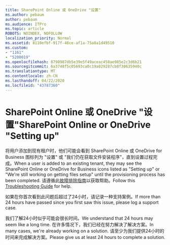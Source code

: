```yaml
---
title: SharePoint Online 或 OneDrive "设置"
ms.author: pebaum
author: pebaum
ms.audience: ITPro
ms.topic: article
ROBOTS: NOINDEX, NOFOLLOW
localization_priority: Normal
ms.assetid: 8110efbf-917f-46ce-af1a-75a8a1d49510
ms.custom:
- "1161"
- "5200019"
ms.openlocfilehash: 8798987db5e39e5f49aceac458ae985e2c3d6b21
ms.sourcegitcommit: 6a3748f5c05693ca0c19a829287cb8f30635940c
ms.translationtype: MT
ms.contentlocale: zh-CN
ms.lasthandoff: 04/22/2020
ms.locfileid: "43787360"
---
```

# <a name="sharepoint-online-or-onedrive-setting-up"></a><span data-ttu-id="07706-102">SharePoint Online 或 OneDrive "设置"</span><span class="sxs-lookup"><span data-stu-id="07706-102">SharePoint Online or OneDrive "Setting up"</span></span>

<span data-ttu-id="07706-103">将用户添加到现有租户时，他们可能会看到 SharePoint Online 或 OneDrive for Business 图标列为 "设置" 或 "我们仍在获取文件安装程序"，直到设置过程完成。</span><span class="sxs-lookup"><span data-stu-id="07706-103">When a user is added to an existing tenant, they may see the SharePoint Online or OneDrive for Business icons listed as "Setting up" or "We're still working on getting files setup" until the provisioning process has been completed.</span></span> <span data-ttu-id="07706-104">请遵循此[故障排除指南](https://docs.microsoft.com/sharepoint/support/sites/troubleshooting-guide-for-sites-stopped-at-provisioning)以获取帮助。</span><span class="sxs-lookup"><span data-stu-id="07706-104">Follow this [Troubleshooting Guide](https://docs.microsoft.com/sharepoint/support/sites/troubleshooting-guide-for-sites-stopped-at-provisioning) for help.</span></span>

<span data-ttu-id="07706-105">如果在你首次看到此问题后超过了24小时，请记录一种支持案例。</span><span class="sxs-lookup"><span data-stu-id="07706-105">If more than 24 hours have passed since you first saw this issue, please log a support case.</span></span>

<span data-ttu-id="07706-106">我们了解24小时似乎可能会很长时间。</span><span class="sxs-lookup"><span data-stu-id="07706-106">We understand that 24 hours may seem like a long time.</span></span> <span data-ttu-id="07706-107">在许多情况下，我们已经在努力解决了解决方案。</span><span class="sxs-lookup"><span data-stu-id="07706-107">In many cases, we're already working on a solution.</span></span> <span data-ttu-id="07706-108">请至少为我们提供24小时的时间来完成解决方案。</span><span class="sxs-lookup"><span data-stu-id="07706-108">Please give us at least 24 hours to complete a solution.</span></span>
